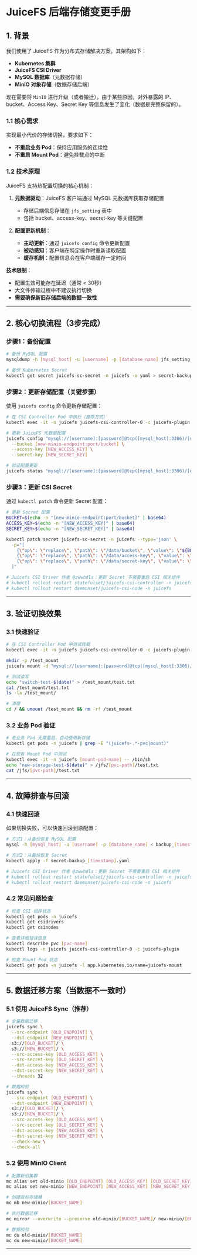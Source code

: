 # JuiceFS 后端存储变更手册

## 1. 背景

我们使用了 JuiceFS 作为分布式存储解决方案，其架构如下：

- **Kubernetes 集群**
- **JuiceFS CSI Driver**
- **MySQL 数据库**（元数据存储）
- **MinIO 对象存储**（数据存储后端）

现在需要将 `MinIO` 进行升级（或者搬迁），由于某些原因，对外暴露的 IP、bucket、Access Key、Secret Key 等信息发生了变化（数据是完整保留的）。

### 1.1 核心需求

实现最小代价的存储切换，要求如下：

- **不重启业务 Pod**：保持应用服务的连续性
- **不重启 Mount Pod**：避免挂载点的中断

### 1.2 技术原理

JuiceFS 支持热配置切换的核心机制：

1. **元数据驱动**：JuiceFS 客户端通过 MySQL 元数据库获取存储配置
   - 存储后端信息存储在 `jfs_setting` 表中
   - 包括 bucket、access-key、secret-key 等关键配置

2. **配置更新机制**：
   - **主动更新**：通过 `juicefs config` 命令更新配置
   - **被动感知**：客户端在特定操作时重新读取配置
   - **缓存机制**：配置信息会在客户端缓存一定时间

**技术限制**：

- 配置生效可能存在延迟（通常 < 30秒）
- 大文件传输过程中不建议执行切换
- **需要确保新旧存储后端的数据一致性**

---

## 2. 核心切换流程（3步完成）

### 步骤1：备份配置

```bash
# 备份 MySQL 配置
mysqldump -h [mysql_host] -u [username] -p [database_name] jfs_setting > backup_$(date +%Y%m%d_%H%M%S).sql

# 备份 Kubernetes Secret
kubectl get secret juicefs-sc-secret -n juicefs -o yaml > secret-backup_$(date +%Y%m%d_%H%M%S).yaml
```

### 步骤2：更新存储配置（关键步骤）

使用 `juicefs config` 命令更新存储配置：

```bash
# 在 CSI Controller Pod 中执行（推荐方式）
kubectl exec -it -n juicefs juicefs-csi-controller-0 -c juicefs-plugin -- /bin/sh

# 更新 JuiceFS 元数据配置
juicefs config "mysql://[username]:[password]@tcp([mysql_host]:3306)/[database_name]" \
  --bucket [new-minio-endpoint:port/bucket] \
  --access-key [NEW_ACCESS_KEY] \
  --secret-key [NEW_SECRET_KEY]

# 验证配置更新
juicefs status "mysql://[username]:[password]@tcp([mysql_host]:3306)/[database_name]"
```

### 步骤3：更新 CSI Secret

通过 `kubectl patch` 命令更新 Secret 配置：

```bash
# 更新 Secret 配置
BUCKET=$(echo -n "[new-minio-endpoint:port/bucket]" | base64)
ACCESS_KEY=$(echo -n "[NEW_ACCESS_KEY]" | base64)
SECRET_KEY=$(echo -n "[NEW_SECRET_KEY]" | base64)

kubectl patch secret juicefs-sc-secret -n juicefs --type='json' \
  -p="[
    {\"op\": \"replace\", \"path\": \"/data/bucket\", \"value\": \"${BUCKET}\"},
    {\"op\": \"replace\", \"path\": \"/data/access-key\", \"value\": \"${ACCESS_KEY}\"},
    {\"op\": \"replace\", \"path\": \"/data/secret-key\", \"value\": \"${SECRET_KEY}\"}
  ]"

# Juicefs CSI Driver 作者 @zwwhdls：更新 Secret 不需要重启 CSI 相关组件
# kubectl rollout restart statefulset/juicefs-csi-controller -n juicefs
# kubectl rollout restart daemonset/juicefs-csi-node -n juicefs
```

---

## 3. 验证切换效果

### 3.1 快速验证

```bash
# 在 CSI Controller Pod 中测试挂载
kubectl exec -it -n juicefs juicefs-csi-controller-0 -c juicefs-plugin -- /bin/sh

mkdir -p /test_mount
juicefs mount -d "mysql://[username]:[password]@tcp([mysql_host]:3306)/[database_name]" /test_mount

# 测试读写
echo "switch-test-$(date)" > /test_mount/test.txt
cat /test_mount/test.txt
ls -la /test_mount/

# 清理
cd / && umount /test_mount && rm -rf /test_mount
```

### 3.2 业务 Pod 验证

```bash
# 老业务 Pod 无需重启，自动使用新存储
kubectl get pods -n juicefs | grep -E "(juicefs-.*-pvc|mount)"

# 在现有 Mount Pod 中测试
kubectl exec -it -n juicefs [mount-pod-name] -- /bin/sh
echo "new-storage-test-$(date)" > /jfs/[pvc-path]/test.txt
cat /jfs/[pvc-path]/test.txt
```

---

## 4. 故障排查与回滚

### 4.1 快速回滚

如果切换失败，可以快速回滚到原配置：

```bash
# 方式1：从备份恢复 MySQL 配置
mysql -h [mysql_host] -u [username] -p [database_name] < backup_[timestamp].sql

# 方式2：从备份恢复 Secret
kubectl apply -f secret-backup_[timestamp].yaml

# Juicefs CSI Driver 作者 @zwwhdls：更新 Secret 不需要重启 CSI 相关组件
# kubectl rollout restart statefulset/juicefs-csi-controller -n juicefs
# kubectl rollout restart daemonset/juicefs-csi-node -n juicefs
```

### 4.2 常见问题检查

```bash
# 检查 CSI 组件状态
kubectl get pods -n juicefs
kubectl get csidrivers
kubectl get csinodes

# 查看详细错误信息
kubectl describe pvc [pvc-name]
kubectl logs -n juicefs juicefs-csi-controller-0 -c juicefs-plugin

# 检查 Mount Pod 状态
kubectl get pods -n juicefs -l app.kubernetes.io/name=juicefs-mount
```

---

## 5. 数据迁移方案（当数据不一致时）

### 5.1 使用 JuiceFS Sync（推荐）

```bash
# 全量数据迁移
juicefs sync \
  --src-endpoint [OLD_ENDPOINT] \
  --dst-endpoint [NEW_ENDPOINT] \
  s3://[OLD_BUCKET]/ \
  s3://[NEW_BUCKET]/ \
  --src-access-key [OLD_ACCESS_KEY] \
  --src-secret-key [OLD_SECRET_KEY] \
  --dst-access-key [NEW_ACCESS_KEY] \
  --dst-secret-key [NEW_SECRET_KEY] \
  --threads 32

# 数据校验
juicefs sync \
  --src-endpoint [OLD_ENDPOINT] \
  --dst-endpoint [NEW_ENDPOINT] \
  s3://[OLD_BUCKET]/ \
  s3://[NEW_BUCKET]/ \
  --src-access-key [OLD_ACCESS_KEY] \
  --src-secret-key [OLD_SECRET_KEY] \
  --dst-access-key [NEW_ACCESS_KEY] \
  --dst-secret-key [NEW_SECRET_KEY] \
  --check-new \
  --check-all
```

### 5.2 使用 MinIO Client

```bash
# 配置新旧集群
mc alias set old-minio [OLD_ENDPOINT] [OLD_ACCESS_KEY] [OLD_SECRET_KEY]
mc alias set new-minio [NEW_ENDPOINT] [NEW_ACCESS_KEY] [NEW_SECRET_KEY]

# 创建目标存储桶
mc mb new-minio/[BUCKET_NAME]

# 执行数据迁移
mc mirror --overwrite --preserve old-minio/[BUCKET_NAME]/ new-minio/[BUCKET_NAME]/

# 数据校验
mc du old-minio/[BUCKET_NAME]
mc du new-minio/[BUCKET_NAME]
```

---
